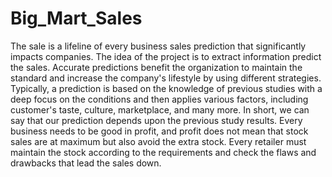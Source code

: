 # Big_Mart_Sales
The sale is a lifeline of every business sales prediction that significantly impacts companies. The idea of the project is to extract information predict the sales. Accurate predictions benefit the organization to maintain the standard and increase the company's lifestyle by using different strategies. Typically, a prediction is based on the knowledge of previous studies with a deep focus on the conditions and then applies various factors, including customer's taste, culture, marketplace, and many more. In short, we can say that our prediction depends upon the previous study results. Every business needs to be good in profit, and profit does not mean that stock sales are at maximum but also avoid the extra stock. Every retailer must maintain the stock according to the requirements and check the flaws and drawbacks that lead the sales down.
